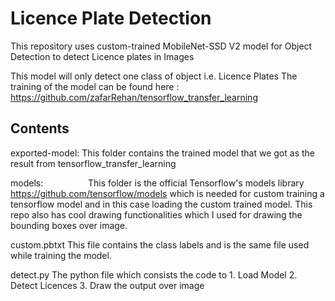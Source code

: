 # Licence Plate Detection

This repository uses custom-trained MobileNet-SSD V2 model for Object Detection to detect Licence plates in Images

This model will only detect one class of object i.e. Licence Plates 
The training of the model can be found here : https://github.com/zafarRehan/tensorflow_transfer_learning

<h2>Contents</h2>

exported-model:       This folder contains the trained model that we got as the result from <a src="https://github.com/zafarRehan/tensorflow_transfer_learning">tensorflow_transfer_learning</a> 

models: &emsp; &emsp; &emsp; &emsp;This folder is the official Tensorflow's models library https://github.com/tensorflow/models which is needed for custom training a tensorflow model and in                         this case loading the custom trained model. This repo also has cool drawing functionalities which I used for drawing the bounding boxes over image.

custom.pbtxt          This file contains the class labels and is the same file used while training the model. 

detect.py             The python file which consists the code to  1. Load Model
                                                                  2. Detect Licences
                                                                  3. Draw the output over image
